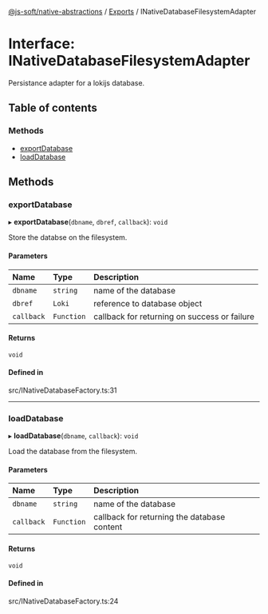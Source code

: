 [@js-soft/native-abstractions](../README.md) / [Exports](../modules.md) / INativeDatabaseFilesystemAdapter

# Interface: INativeDatabaseFilesystemAdapter

Persistance adapter for a lokijs database.

## Table of contents

### Methods

- [exportDatabase](INativeDatabaseFilesystemAdapter.md#exportdatabase)
- [loadDatabase](INativeDatabaseFilesystemAdapter.md#loaddatabase)

## Methods

### exportDatabase

▸ **exportDatabase**(`dbname`, `dbref`, `callback`): `void`

Store the databse on the filesystem.

#### Parameters

| Name | Type | Description |
| :------ | :------ | :------ |
| `dbname` | `string` | name of the database |
| `dbref` | `Loki` | reference to database object |
| `callback` | `Function` | callback for returning on success or failure |

#### Returns

`void`

#### Defined in

src/INativeDatabaseFactory.ts:31

___

### loadDatabase

▸ **loadDatabase**(`dbname`, `callback`): `void`

Load the database from the filesystem.

#### Parameters

| Name | Type | Description |
| :------ | :------ | :------ |
| `dbname` | `string` | name of the database |
| `callback` | `Function` | callback for returning the database content |

#### Returns

`void`

#### Defined in

src/INativeDatabaseFactory.ts:24
